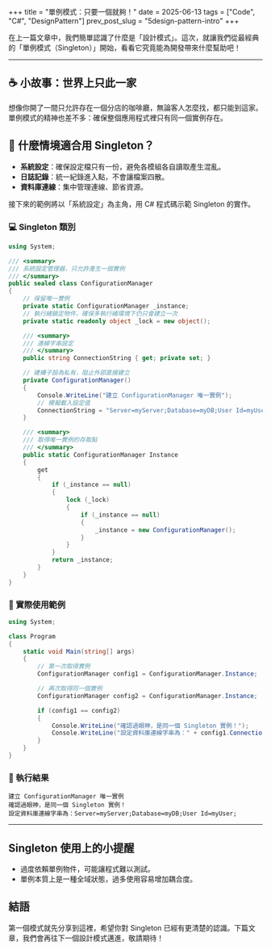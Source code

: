 +++
title = "單例模式：只要一個就夠！"
date = 2025-06-13
tags = ["Code", "C#", "DesignPattern"]
prev_post_slug = "5design-pattern-intro"
+++

在上一篇文章中，我們簡單認識了什麼是「設計模式」。這次，就讓我們從最經典的「單例模式（Singleton）」開始，看看它究竟能為開發帶來什麼幫助吧！

---

## ☕ 小故事：世界上只此一家

想像你開了一間只允許存在一個分店的咖啡廳，無論客人怎麼找，都只能到這家。單例模式的精神也差不多：確保整個應用程式裡只有同一個實例存在。

## 🤔 什麼情境適合用 Singleton？

- **系統設定**：確保設定檔只有一份，避免各模組各自讀取產生混亂。
- **日誌記錄**：統一紀錄進入點，不會讓檔案四散。
- **資料庫連線**：集中管理連線、節省資源。

接下來的範例將以「系統設定」為主角，用 C# 程式碼示範 Singleton 的實作。

### 💻 Singleton 類別

```csharp
using System;

/// <summary>
/// 系統設定管理器，只允許產生一個實例
/// </summary>
public sealed class ConfigurationManager
{
    // 保留唯一實例
    private static ConfigurationManager _instance;
    // 執行緒鎖定物件，確保多執行緒環境下仍只會建立一次
    private static readonly object _lock = new object();

    /// <summary>
    /// 連線字串設定
    /// </summary>
    public string ConnectionString { get; private set; }

    // 建構子設為私有，阻止外部直接建立
    private ConfigurationManager()
    {
        Console.WriteLine("建立 ConfigurationManager 唯一實例");
        // 模擬載入設定值
        ConnectionString = "Server=myServer;Database=myDB;User Id=myUser;";
    }

    /// <summary>
    /// 取得唯一實例的存取點
    /// </summary>
    public static ConfigurationManager Instance
    {
        get
        {
            if (_instance == null)
            {
                lock (_lock)
                {
                    if (_instance == null)
                    {
                        _instance = new ConfigurationManager();
                    }
                }
            }
            return _instance;
        }
    }
}
```

### 🚀 實際使用範例

```csharp
using System;

class Program
{
    static void Main(string[] args)
    {
        // 第一次取得實例
        ConfigurationManager config1 = ConfigurationManager.Instance;

        // 再次取得同一個實例
        ConfigurationManager config2 = ConfigurationManager.Instance;

        if (config1 == config2)
        {
            Console.WriteLine("確認過眼神，是同一個 Singleton 實例！");
            Console.WriteLine("設定資料庫連線字串為：" + config1.ConnectionString);
        }
    }
}
```

### 🎯 執行結果

```
建立 ConfigurationManager 唯一實例
確認過眼神，是同一個 Singleton 實例！
設定資料庫連線字串為：Server=myServer;Database=myDB;User Id=myUser;
```

---

## Singleton 使用上的小提醒

- 過度依賴單例物件，可能讓程式難以測試。
- 單例本質上是一種全域狀態，過多使用容易增加耦合度。

## 結語

第一個模式就先分享到這裡，希望你對 Singleton 已經有更清楚的認識。下篇文章，我們會再往下一個設計模式邁進，敬請期待！

